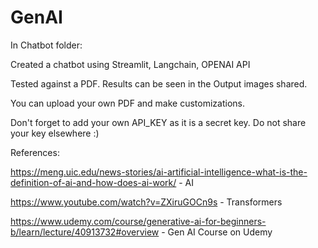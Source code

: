 # GenAI

In Chatbot folder:

Created a chatbot using Streamlit, Langchain, OPENAI API

Tested against a PDF. Results can be seen in the Output images shared.

You can upload your own PDF and make customizations.

Don't forget to add your own API_KEY as it is a secret key. Do not share your key elsewhere :) 

References: 

https://meng.uic.edu/news-stories/ai-artificial-intelligence-what-is-the-definition-of-ai-and-how-does-ai-work/  - AI

https://www.youtube.com/watch?v=ZXiruGOCn9s  - Transformers


https://www.udemy.com/course/generative-ai-for-beginners-b/learn/lecture/40913732#overview  - Gen AI Course on Udemy
